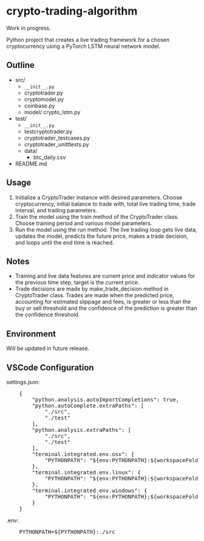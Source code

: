 # crypto-trading-algorithm

Work in progress.

Python project that creates a live trading framework for a chosen cryptocurrency using a PyTorch LSTM neural network model.

## Outline
- src/
    - `__init__.py`
    - cryptotrader.py
    - cryptomodel.py
    - coinbase.py
    - model/
        crypto_lstm.py
- test/
    - `__init__.py`
    - testcryptotrader.py
    - cryptotrader_testcases.py
    - cryptotrader_unitttests.py
    - data/
        - btc_daily.csv
- README.md

## Usage
1. Initialize a CryptoTrader instance with desired parameters. Choose cryptocurrency, initial balance to trade with, total live trading time, trade interval, and trading parameters.
2. Train the model using the train method of the CryptoTrader class. Choose training period and various model parameters.
3. Run the model using the run method. The live trading loop gets live data, updates the model, predicts the future price, makes a trade decision, and loops until the end time is reached.

## Notes
- Training and live data features are current price and indicator values for the previous time step, target is the current price.
- Trade decisions are made by make_trade_decision method in CryptoTrader class. Trades are made when the predicted price, accounting for estimated slippage and fees, is greater or less than the buy or sell threshold and the confidence of the prediction is greater than the confidence threshold.

## Environment
Will be updated in future release.

## VSCode Configuration
settings.json:
<pre>
    {
        "python.analysis.autoImportCompletions": true,
        "python.autoComplete.extraPaths": [
            "./src",
            "./test"
        ],
        "python.analysis.extraPaths": [
            "./src",
            "./test"
        ],
        "terminal.integrated.env.osx": {
            "PYTHONPATH": "${env:PYTHONPATH}:${workspaceFolder}/src",
        },
        "terminal.integrated.env.linux": {
            "PYTHONPATH": "${env:PYTHONPATH}:${workspaceFolder}/src",
        },
        "terminal.integrated.env.windows": {
            "PYTHONPATH": "${env:PYTHONPATH};${workspaceFolder}/src",
        }
    }
</pre>

.env:
<pre>
    PYTHONPATH=${PYTHONPATH}:./src
</pre>
